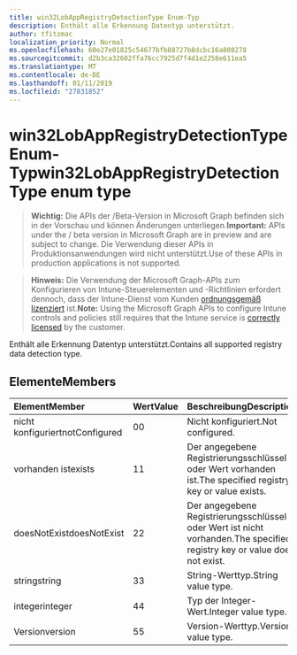 ```yaml
---
title: win32LobAppRegistryDetectionType Enum-Typ
description: Enthält alle Erkennung Datentyp unterstützt.
author: tfitzmac
localization_priority: Normal
ms.openlocfilehash: 60e27e01825c54677bfb88727b8dcbc16a808278
ms.sourcegitcommit: d2b3ca32602ffa76cc7925d7f4d1e2258e611ea5
ms.translationtype: MT
ms.contentlocale: de-DE
ms.lasthandoff: 01/11/2019
ms.locfileid: "27831852"
---
```

# <a name="win32lobappregistrydetectiontype-enum-type"></a><span data-ttu-id="91c4a-103">win32LobAppRegistryDetectionType Enum-Typ</span><span class="sxs-lookup"><span data-stu-id="91c4a-103">win32LobAppRegistryDetectionType enum type</span></span>

> <span data-ttu-id="91c4a-104">**Wichtig:** Die APIs der /Beta-Version in Microsoft Graph befinden sich in der Vorschau und können Änderungen unterliegen.</span><span class="sxs-lookup"><span data-stu-id="91c4a-104">**Important:** APIs under the / beta version in Microsoft Graph are in preview and are subject to change.</span></span> <span data-ttu-id="91c4a-105">Die Verwendung dieser APIs in Produktionsanwendungen wird nicht unterstützt.</span><span class="sxs-lookup"><span data-stu-id="91c4a-105">Use of these APIs in production applications is not supported.</span></span>

> <span data-ttu-id="91c4a-106">**Hinweis:** Die Verwendung der Microsoft Graph-APIs zum Konfigurieren von Intune-Steuerelementen und -Richtlinien erfordert dennoch, dass der Intune-Dienst vom Kunden [ordnungsgemäß lizenziert](https://go.microsoft.com/fwlink/?linkid=839381) ist.</span><span class="sxs-lookup"><span data-stu-id="91c4a-106">**Note:** Using the Microsoft Graph APIs to configure Intune controls and policies still requires that the Intune service is [correctly licensed](https://go.microsoft.com/fwlink/?linkid=839381) by the customer.</span></span>

<span data-ttu-id="91c4a-107">Enthält alle Erkennung Datentyp unterstützt.</span><span class="sxs-lookup"><span data-stu-id="91c4a-107">Contains all supported registry data detection type.</span></span>
## <a name="members"></a><span data-ttu-id="91c4a-108">Elemente</span><span class="sxs-lookup"><span data-stu-id="91c4a-108">Members</span></span>
|<span data-ttu-id="91c4a-109">Element</span><span class="sxs-lookup"><span data-stu-id="91c4a-109">Member</span></span>|<span data-ttu-id="91c4a-110">Wert</span><span class="sxs-lookup"><span data-stu-id="91c4a-110">Value</span></span>|<span data-ttu-id="91c4a-111">Beschreibung</span><span class="sxs-lookup"><span data-stu-id="91c4a-111">Description</span></span>|
|:---|:---|:---|
|<span data-ttu-id="91c4a-112">nicht konfiguriert</span><span class="sxs-lookup"><span data-stu-id="91c4a-112">notConfigured</span></span>|<span data-ttu-id="91c4a-113">0</span><span class="sxs-lookup"><span data-stu-id="91c4a-113">0</span></span>|<span data-ttu-id="91c4a-114">Nicht konfiguriert.</span><span class="sxs-lookup"><span data-stu-id="91c4a-114">Not configured.</span></span>|
|<span data-ttu-id="91c4a-115">vorhanden ist</span><span class="sxs-lookup"><span data-stu-id="91c4a-115">exists</span></span>|<span data-ttu-id="91c4a-116">1</span><span class="sxs-lookup"><span data-stu-id="91c4a-116">1</span></span>|<span data-ttu-id="91c4a-117">Der angegebene Registrierungsschlüssel oder Wert vorhanden ist.</span><span class="sxs-lookup"><span data-stu-id="91c4a-117">The specified registry key or value exists.</span></span>|
|<span data-ttu-id="91c4a-118">doesNotExist</span><span class="sxs-lookup"><span data-stu-id="91c4a-118">doesNotExist</span></span>|<span data-ttu-id="91c4a-119">2</span><span class="sxs-lookup"><span data-stu-id="91c4a-119">2</span></span>|<span data-ttu-id="91c4a-120">Der angegebene Registrierungsschlüssel oder Wert ist nicht vorhanden.</span><span class="sxs-lookup"><span data-stu-id="91c4a-120">The specified registry key or value does not exist.</span></span>|
|<span data-ttu-id="91c4a-121">string</span><span class="sxs-lookup"><span data-stu-id="91c4a-121">string</span></span>|<span data-ttu-id="91c4a-122">3</span><span class="sxs-lookup"><span data-stu-id="91c4a-122">3</span></span>|<span data-ttu-id="91c4a-123">String-Werttyp.</span><span class="sxs-lookup"><span data-stu-id="91c4a-123">String value type.</span></span>|
|<span data-ttu-id="91c4a-124">integer</span><span class="sxs-lookup"><span data-stu-id="91c4a-124">integer</span></span>|<span data-ttu-id="91c4a-125">4</span><span class="sxs-lookup"><span data-stu-id="91c4a-125">4</span></span>|<span data-ttu-id="91c4a-126">Typ der Integer-Wert.</span><span class="sxs-lookup"><span data-stu-id="91c4a-126">Integer value type.</span></span>|
|<span data-ttu-id="91c4a-127">Version</span><span class="sxs-lookup"><span data-stu-id="91c4a-127">version</span></span>|<span data-ttu-id="91c4a-128">5</span><span class="sxs-lookup"><span data-stu-id="91c4a-128">5</span></span>|<span data-ttu-id="91c4a-129">Version-Werttyp.</span><span class="sxs-lookup"><span data-stu-id="91c4a-129">Version value type.</span></span>|





